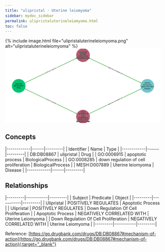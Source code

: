 ```yaml
---
title: "ulipristal - Uterine leiomyoma"
sidebar: mydoc_sidebar
permalink: ulipristaluterineleiomyoma.html
toc: false 
---
```


{% include image.html file="ulipristaluterineleiomyoma.png" alt="ulipristaluterineleiomyoma" %}![Path Visualization](/images/ulipristaluterineleiomyoma.png)

## Concepts

|------------|------|---------|
| Identifier | Name | Type    |
|------------|------|---------|
| DB:DB08867 | ulipristal | Drug |
| GO:0006915 | apoptotic process | BiologicalProcess |
| GO:0008285 | down regulation of cell proliferation | BiologicalProcess |
| MESH:D007889 | Uterine leiomyoma | Disease |
|------------|------|---------|

## Relationships

|---------|-----------|---------|
| Subject | Predicate | Object  |
|---------|-----------|---------|
| Ulipristal | POSITIVELY REGULATES | Apoptotic Process |
| Ulipristal | POSITIVELY REGULATES | Down Regulation Of Cell Proliferation |
| Apoptotic Process | NEGATIVELY CORRELATED WITH | Uterine Leiomyoma |
| Down Regulation Of Cell Proliferation | NEGATIVELY CORRELATED WITH | Uterine Leiomyoma |
|---------|-----------|---------|

Reference: [https://go.drugbank.com/drugs/DB:DB08867#mechanism-of-action](https://go.drugbank.com/drugs/DB:DB08867#mechanism-of-action){:target="_blank"}